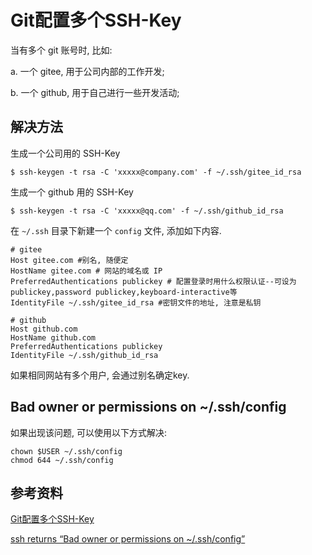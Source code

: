# Git配置多个SSH-Key

当有多个  git  账号时, 比如:

a. 一个 gitee, 用于公司内部的工作开发;

b. 一个 github, 用于自己进行一些开发活动;

## 解决方法

生成一个公司用的 SSH-Key

```shell
$ ssh-keygen -t rsa -C 'xxxxx@company.com' -f ~/.ssh/gitee_id_rsa
```

生成一个 github 用的 SSH-Key

```shell
$ ssh-keygen -t rsa -C 'xxxxx@qq.com' -f ~/.ssh/github_id_rsa
```

在 `~/.ssh` 目录下新建一个 `config` 文件, 添加如下内容.

```
# gitee
Host gitee.com #别名, 随便定
HostName gitee.com # 网站的域名或 IP
PreferredAuthentications publickey # 配置登录时用什么权限认证--可设为publickey,password publickey,keyboard-interactive等
IdentityFile ~/.ssh/gitee_id_rsa #密钥文件的地址, 注意是私钥

# github
Host github.com
HostName github.com
PreferredAuthentications publickey
IdentityFile ~/.ssh/github_id_rsa
```

如果相同网站有多个用户, 会通过别名确定key.

## Bad owner or permissions on ~/.ssh/config

如果出现该问题, 可以使用以下方式解决:

```shell
chown $USER ~/.ssh/config
chmod 644 ~/.ssh/config
```

## 参考资料

[Git配置多个SSH-Key](https://gitee.com/help/articles/4229#article-header0)

[ssh returns “Bad owner or permissions on ~/.ssh/config”](https://serverfault.com/questions/253313/ssh-returns-bad-owner-or-permissions-on-ssh-config)

